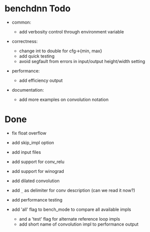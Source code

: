 # benchdnn Todo

* common:
    - add verbosity control through environment variable

* correctness:
    - change int to double for cfg->{min, max}
    - add quick testing
    - avoid segfault from errors in input/output height/width setting

* performance:
    - add efficiency output

* documentation:
    - add more examples on convolution notation

# Done

* fix float overflow

* add skip_impl option

* add input files

* add support for conv_relu

* add support for winograd

* add dilated convolution

* add `_` as delimiter for conv description (can we read it now?)

* add performance testing

* add 'all' flag to bench\_mode to compare all available impls
  - and a 'test' flag for alternate reference loop impls
  - add short name of convolution impl to performance output
